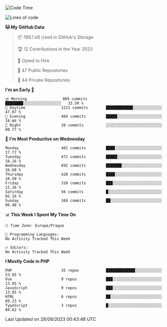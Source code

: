 <!--START_SECTION:waka-->
![Code Time](http://img.shields.io/badge/Code%20Time-1%2C583%20hrs%2058%20mins-blue)

![Lines of code](https://img.shields.io/badge/From%20Hello%20World%20I%27ve%20Written-903.9%20thousand%20lines%20of%20code-blue)

**🐱 My GitHub Data** 

> 📦 188.1 kB Used in GitHub's Storage 
 > 
> 🏆 12 Contributions in the Year 2023
 > 
> 💼 Opted to Hire
 > 
> 📜 47 Public Repositories 
 > 
> 🔑 44 Private Repositories 
 > 
**I'm an Early 🐤** 

```text
🌞 Morning                869 commits         ████████░░░░░░░░░░░░░░░░░   33.50 % 
🌆 Daytime                1221 commits        ████████████░░░░░░░░░░░░░   47.07 % 
🌃 Evening                484 commits         █████░░░░░░░░░░░░░░░░░░░░   18.66 % 
🌙 Night                  20 commits          ░░░░░░░░░░░░░░░░░░░░░░░░░   00.77 % 
```
📅 **I'm Most Productive on Wednesday** 

```text
Monday                   461 commits         ████░░░░░░░░░░░░░░░░░░░░░   17.77 % 
Tuesday                  471 commits         █████░░░░░░░░░░░░░░░░░░░░   18.16 % 
Wednesday                692 commits         ███████░░░░░░░░░░░░░░░░░░   26.68 % 
Thursday                 428 commits         ████░░░░░░░░░░░░░░░░░░░░░   16.50 % 
Friday                   318 commits         ███░░░░░░░░░░░░░░░░░░░░░░   12.26 % 
Saturday                 56 commits          █░░░░░░░░░░░░░░░░░░░░░░░░   02.16 % 
Sunday                   168 commits         ██░░░░░░░░░░░░░░░░░░░░░░░   06.48 % 
```


📊 **This Week I Spent My Time On** 

```text
🕑︎ Time Zone: Europe/Prague

💬 Programming Languages: 
No Activity Tracked This Week

🔥 Editors: 
No Activity Tracked This Week
```

**I Mostly Code in PHP** 

```text
PHP                      35 repos            █████████████░░░░░░░░░░░░   53.85 % 
Vue                      9 repos             ███░░░░░░░░░░░░░░░░░░░░░░   13.85 % 
JavaScript               9 repos             ███░░░░░░░░░░░░░░░░░░░░░░   13.85 % 
HTML                     6 repos             ██░░░░░░░░░░░░░░░░░░░░░░░   09.23 % 
TypeScript               3 repos             █░░░░░░░░░░░░░░░░░░░░░░░░   04.62 % 
```




 Last Updated on 28/06/2023 00:43:48 UTC
<!--END_SECTION:waka-->
<!--
**AlexKratky/AlexKratky** is a ✨ _special_ ✨ repository because its `README.md` (this file) appears on your GitHub profile.

Here are some ideas to get you started:

- 🔭 I’m currently working on ...
- 🌱 I’m currently learning ...
- 👯 I’m looking to collaborate on ...
- 🤔 I’m looking for help with ...
- 💬 Ask me about ...
- 📫 How to reach me: ...
- 😄 Pronouns: ...
- ⚡ Fun fact: ...
-->
